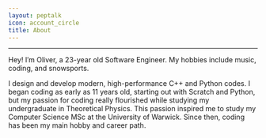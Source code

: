```yaml
---
layout: peptalk
icon: account_circle
title: About
---
```

_________________

Hey! I′m Oliver, a 23-year old Software Engineer. My hobbies include music, coding, and snowsports.

I design and develop modern, high-performance C++ and Python codes. I began coding as early as 11 years old, starting out with Scratch and Python, but my passion for coding really flourished while studying my undergraduate in Theoretical Physics. This passion inspired me to study my Computer Science MSc at the University of Warwick. Since then, coding has been my main hobby and career path.

